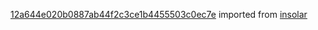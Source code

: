[12a644e020b0887ab44f2c3ce1b4455503c0ec7e](https://github.com/insolar/insolar/commit/12a644e020b0887ab44f2c3ce1b4455503c0ec7e) imported from [insolar](https://github.com/insolar/insolar)
